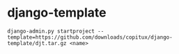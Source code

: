 django-template
===============

``django-admin.py startproject --template=https://github.com/downloads/copitux/django-template/djt.tar.gz <name>``
